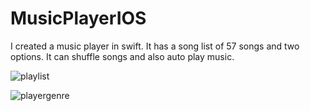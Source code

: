 # MusicPlayerIOS
I created a music player in swift. It has a song list of 57 songs and two options. It can shuffle songs and also auto play music.  

![playlist](https://cloud.githubusercontent.com/assets/22567278/24528792/30a7462c-1576-11e7-8e1b-cb5544f4da9e.jpg)

![playergenre](https://cloud.githubusercontent.com/assets/22567278/24730412/87532e40-1a31-11e7-9afa-96a56e9ea35e.jpg)
